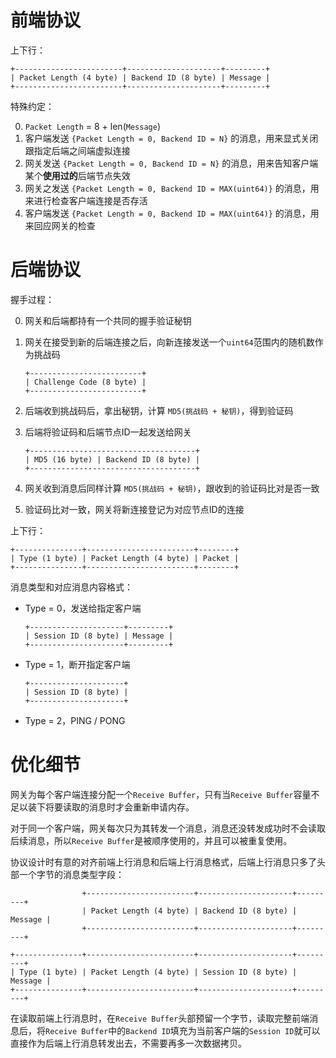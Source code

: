 
前端协议
=======

上下行：

```
+------------------------+---------------------+---------+
| Packet Length (4 byte) | Backend ID (8 byte) | Message |
+------------------------+---------------------+---------+
```

特殊约定：

0. `Packet Length` = 8 + len(`Message`)
1. 客户端发送 `{Packet Length = 0, Backend ID = N}` 的消息，用来显式关闭跟指定后端之间端虚拟连接
2. 网关发送 `{Packet Length = 0, Backend ID = N}` 的消息，用来告知客户端某个**使用过的**后端节点失效
3. 网关之发送 `{Packet Length = 0, Backend ID = MAX(uint64)}` 的消息，用来进行检查客户端连接是否存活
4. 客户端发送 `{Packet Length = 0, Backend ID = MAX(uint64)}` 的消息，用来回应网关的检查


后端协议
=======

握手过程：

0. 网关和后端都持有一个共同的握手验证秘钥
1. 网关在接受到新的后端连接之后，向新连接发送一个`uint64`范围内的随机数作为挑战码

	```
	+-------------------------+
	| Challenge Code (8 byte) |
	+-------------------------+
	```

2. 后端收到挑战码后，拿出秘钥，计算 `MD5(挑战码 + 秘钥)`，得到验证码
3. 后端将验证码和后端节点ID一起发送给网关

	```
	+-------------------------------------+
	| MD5 (16 byte) | Backend ID (8 byte) |
	+-------------------------------------+
	```
	
4. 网关收到消息后同样计算 `MD5(挑战码 + 秘钥)`，跟收到的验证码比对是否一致
5. 验证码比对一致，网关将新连接登记为对应节点ID的连接

上下行：

```
+---------------+------------------------+--------+
| Type (1 byte) | Packet Length (4 byte) | Packet |
+---------------+------------------------+--------+
```

消息类型和对应消息内容格式：

+ Type = 0，发送给指定客户端

	```
	+---------------------+---------+
	| Session ID (8 byte) | Message |
	+---------------------+---------+
	```

+ Type = 1，断开指定客户端

	```
	+---------------------+
	| Session ID (8 byte) |
	+---------------------+
	```

+ Type = 2，PING / PONG

优化细节
=======

网关为每个客户端连接分配一个`Receive Buffer`，只有当`Receive Buffer`容量不足以装下将要读取的消息时才会重新申请内存。

对于同一个客户端，网关每次只为其转发一个消息，消息还没转发成功时不会读取后续消息，所以`Receive Buffer`是被顺序使用的，并且可以被重复使用。

协议设计时有意的对齐前端上行消息和后端上行消息格式，后端上行消息只多了头部一个字节的消息类型字段：

```
                +------------------------+---------------------+---------+
                | Packet Length (4 byte) | Backend ID (8 byte) | Message |
                +------------------------+---------------------+---------+

+---------------+------------------------+---------------------+---------+
| Type (1 byte) | Packet Length (4 byte) | Session ID (8 byte) | Message |
+---------------+------------------------+---------------------+---------+
```

在读取前端上行消息时，在`Receive Buffer`头部预留一个字节，读取完整前端消息后，将`Receive Buffer`中的`Backend ID`填充为当前客户端的`Session ID`就可以直接作为后端上行消息转发出去，不需要再多一次数据拷贝。
